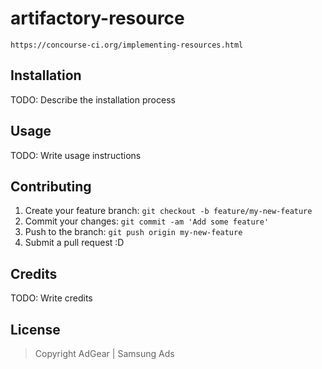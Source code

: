 # artifactory-resource

```plaintext
https://concourse-ci.org/implementing-resources.html
```

## Installation

TODO: Describe the installation process

## Usage

TODO: Write usage instructions

## Contributing

1.  Create your feature branch: `git checkout -b feature/my-new-feature`
2.  Commit your changes: `git commit -am 'Add some feature'`
3.  Push to the branch: `git push origin my-new-feature`
4.  Submit a pull request :D

## Credits

TODO: Write credits

## License

> Copyright AdGear | Samsung Ads
